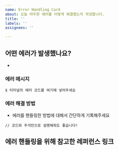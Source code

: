 ```yaml
---
name: Error Handling Card
about: 오늘 마주한 에러를 어떻게 해결했는지 작성합니다.
title: ''
labels: ''
assignees: ''

---
```


## 어떤 에러가 발생했나요?
- 

### 에러 메시지
```
$ 터미널의 에러 코드를 여기에 넣어주세요
```

### 에러 해결 방법
- 에러를 핸들링한 방법에 대해서 간단하게 기록해주세요
```
// 코드와 주석만으로 설명해줘도 좋습니다!
```

## 에러 핸들링을 위해 참고한 레퍼런스 링크
